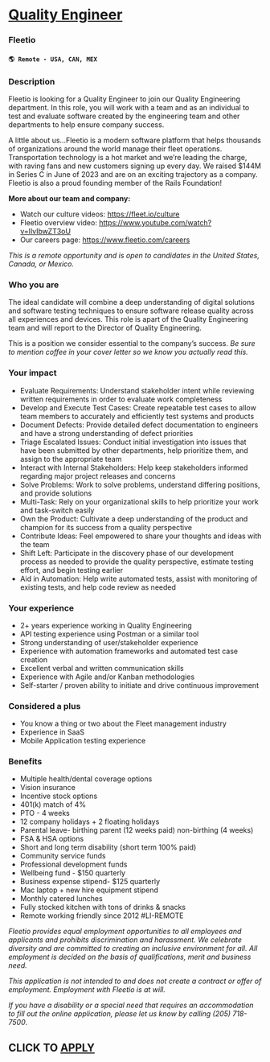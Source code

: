 # [Quality Engineer](https://www.remotewlb.com/apply/quality-engineer-128382)  
### Fleetio  
#### `🌎 Remote - USA, CAN, MEX`  

### Description

Fleetio is looking for a Quality Engineer to join our Quality Engineering department. In this role, you will work with a team and as an individual to test and evaluate software created by the engineering team and other departments to help ensure company success.

A little about us…Fleetio is a modern software platform that helps thousands of organizations around the world manage their fleet operations. Transportation technology is a hot market and we’re leading the charge, with raving fans and new customers signing up every day. We raised $144M in Series C in June of 2023 and are on an exciting trajectory as a company. Fleetio is also a proud founding member of the Rails Foundation!

**More about our team and company:**

  * Watch our culture videos: https://fleet.io/culture
  * Fleetio overview video: https://www.youtube.com/watch?v=IlvIbwZT3oU
  * Our careers page: https://www.fleetio.com/careers

_This is a remote opportunity and is open to candidates in the United States, Canada, or Mexico._

### **Who you are**

The ideal candidate will combine a deep understanding of digital solutions and software testing techniques to ensure software release quality across all experiences and devices. This role is apart of the Quality Engineering team and will report to the Director of Quality Engineering.

This is a position we consider essential to the company’s success. _Be sure to mention coffee in your cover letter so we know you actually read this._

### **Your impact**

  * Evaluate Requirements: Understand stakeholder intent while reviewing written requirements in order to evaluate work completeness
  * Develop and Execute Test Cases: Create repeatable test cases to allow team members to accurately and efficiently test systems and products
  * Document Defects: Provide detailed defect documentation to engineers and have a strong understanding of defect priorities
  * Triage Escalated Issues: Conduct initial investigation into issues that have been submitted by other departments, help prioritize them, and assign to the appropriate team
  * Interact with Internal Stakeholders: Help keep stakeholders informed regarding major project releases and concerns
  * Solve Problems: Work to solve problems, understand differing positions, and provide solutions
  * Multi-Task: Rely on your organizational skills to help prioritize your work and task-switch easily
  * Own the Product: Cultivate a deep understanding of the product and champion for its success from a quality perspective
  * Contribute Ideas: Feel empowered to share your thoughts and ideas with the team
  * Shift Left: Participate in the discovery phase of our development process as needed to provide the quality perspective, estimate testing effort, and begin testing earlier
  * Aid in Automation: Help write automated tests, assist with monitoring of existing tests, and help code review as needed

### **Your experience**

  * 2+ years experience working in Quality Engineering
  * API testing experience using Postman or a similar tool
  * Strong understanding of user/stakeholder experience
  * Experience with automation frameworks and automated test case creation
  * Excellent verbal and written communication skills
  * Experience with Agile and/or Kanban methodologies
  * Self-starter / proven ability to initiate and drive continuous improvement

### Considered a plus

  * You know a thing or two about the Fleet management industry
  * Experience in SaaS
  * Mobile Application testing experience

### Benefits

  * Multiple health/dental coverage options
  * Vision insurance
  * Incentive stock options
  * 401(k) match of 4%
  * PTO - 4 weeks
  * 12 company holidays + 2 floating holidays
  * Parental leave- birthing parent (12 weeks paid) non-birthing (4 weeks)
  * FSA & HSA options
  * Short and long term disability (short term 100% paid)
  * Community service funds
  * Professional development funds
  * Wellbeing fund - $150 quarterly
  * Business expense stipend- $125 quarterly
  * Mac laptop + new hire equipment stipend
  * Monthly catered lunches
  * Fully stocked kitchen with tons of drinks & snacks
  * Remote working friendly since 2012 #LI-REMOTE

_Fleetio provides equal employment opportunities to all employees and applicants and prohibits discrimination and harassment. We celebrate diversity and are committed to creating an inclusive environment for all. All employment is decided on the basis of qualifications, merit and business need._

_This application is not intended to and does not create a contract or offer of employment. Employment with Fleetio is at will._

_If you have a disability or a special need that requires an accommodation to fill out the online application, please let us know by calling (205) 718-7500_.

  
## CLICK TO [APPLY](https://www.remotewlb.com/apply/quality-engineer-128382)


